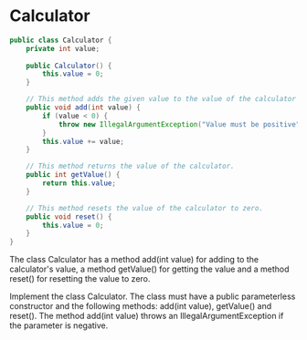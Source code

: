 # Calculator

```java
public class Calculator {
    private int value;
    
    public Calculator() {
        this.value = 0;
    }

    // This method adds the given value to the value of the calculator and throws an IllegalArgumentException if the value is negative.
    public void add(int value) {
        if (value < 0) {
            throw new IllegalArgumentException("Value must be positive");
        }
        this.value += value;
    }

    // This method returns the value of the calculator.
    public int getValue() {
        return this.value;
    }

    // This method resets the value of the calculator to zero.
    public void reset() {
        this.value = 0;
    }
}
```

The class Calculator has a method add(int value) for adding to the calculator's value, a method getValue() for getting the value and a method reset() for resetting the value to zero.

Implement the class Calculator. The class must have a public parameterless constructor and the following methods: add(int value), getValue() and reset(). The method add(int value) throws an IllegalArgumentException if the parameter is negative.
